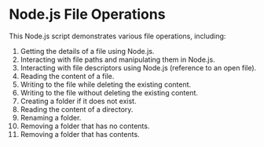 # Node.js File Operations

This Node.js script demonstrates various file operations, including:

1. Getting the details of a file using Node.js.
2. Interacting with file paths and manipulating them in Node.js.
3. Interacting with file descriptors using Node.js (reference to an open file).
4. Reading the content of a file.
5. Writing to the file while deleting the existing content.
6. Writing to the file without deleting the existing content.
7. Creating a folder if it does not exist.
8. Reading the content of a directory.
9. Renaming a folder.
10. Removing a folder that has no contents.
11. Removing a folder that has contents.




